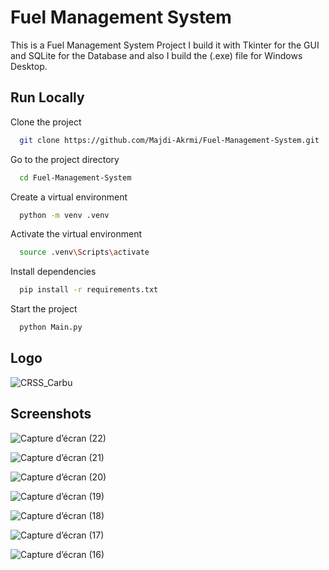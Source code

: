 
# Fuel Management System

This is a Fuel Management System Project I build it with Tkinter for the GUI and SQLite for the Database and also I build the (.exe) file for Windows Desktop. 


## Run Locally

Clone the project

```bash
  git clone https://github.com/Majdi-Akrmi/Fuel-Management-System.git
```

Go to the project directory

```bash
  cd Fuel-Management-System
```

Create a virtual environment

```bash
  python -m venv .venv
```

Activate the virtual environment

```bash
  source .venv\Scripts\activate
```

Install dependencies

```bash
  pip install -r requirements.txt
```

Start the project

```bash
  python Main.py
```

## Logo

![CRSS_Carbu](https://github.com/user-attachments/assets/455697ea-f694-4c31-afb5-f97d1f74d15e)


## Screenshots

![Capture d’écran (22)](https://github.com/user-attachments/assets/e5f2ca38-fe6f-48a6-b2a0-fc5a137e95dc)

![Capture d’écran (21)](https://github.com/user-attachments/assets/3c70a550-7722-4d38-941a-9f8228fb1753)

![Capture d’écran (20)](https://github.com/user-attachments/assets/ce17fb5c-e7b8-44c1-9ca0-46dd92f3414a)

![Capture d’écran (19)](https://github.com/user-attachments/assets/e7ac66d2-57f5-4d06-97e3-fba4b1cdeea4)

![Capture d’écran (18)](https://github.com/user-attachments/assets/68e830b9-e012-4c51-9e78-382dc8b34c3b)

![Capture d’écran (17)](https://github.com/user-attachments/assets/82ec6545-fe7b-4257-bef8-961de6f1d424)

![Capture d’écran (16)](https://github.com/user-attachments/assets/5f94e36a-5d18-44b0-881f-2345408a93c2)
